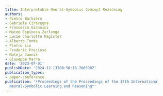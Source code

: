 ```yaml
---
title: Interpretable Neural-Symbolic Concept Reasoning
authors:
- Pietro Barbiero
- Gabriele Ciravegna
- Francesco Giannini
- Mateo Espinosa Zarlenga
- Lucie Charlotte Magister
- Alberto Tonda
- Pietro Lio
- Frederic Precioso
- Mateja Jamnik
- Giuseppe Marra
date: '2023-07-01'
publishDate: '2024-12-13T08:56:18.760590Z'
publication_types:
- paper-conference
publication: '*Proceedings of the Proceedings of the 17th International Workshop on
  Neural-Symbolic Learning and Reasoning*'
---
```

